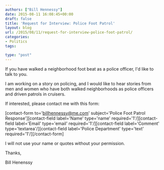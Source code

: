 ```yaml
---
authors: ["Bill Hennessy"]
date: 2015-08-11 16:08:45+00:00
draft: false
title: 'Request for Interview: Police Foot Patrol'
layout: blog
url: /2015/08/11/request-for-interview-police-foot-patrol/
categories:
- Politics
tags:

type: "post"
---
```


If you have walked a neighborhood foot beat as a police officer, I'd like to talk to you.

I am working on a story on policing, and I would like to hear stories from men and women who have both walked neighborhoods as police officers and driven patrols in cruisers.

If interested, please contact me with this form:

[contact-form to='billhennessy@me.com' subject='Police Foot Patrol Response'][contact-field label='Name' type='name' required='1'/][contact-field label='Email' type='email' required='1'/][contact-field label='Comment' type='textarea'/][contact-field label='Police Department' type='text' required='1'/][/contact-form]

I will not use your name or quotes without your permission.

Thanks,

Bill Henenssy


